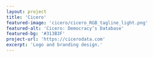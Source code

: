 ```yaml
---
layout: project
title: 'Cicero'
featured-image: 'cicero/cicero_RGB_tagline_light.png'
featured-alt: 'Cicero: Democracy’s Database'
featured-bg: '#313B3F'
project-url: 'https://cicerodata.com'
excerpt: 'Logo and branding design.'
---
```

